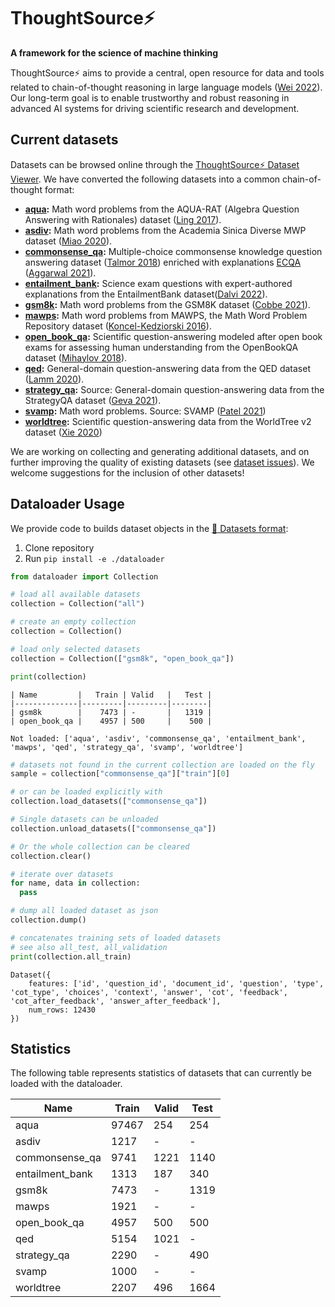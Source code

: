 # ThoughtSource⚡
__A framework for the science of machine thinking__

ThoughtSource⚡ aims to provide a central, open resource for data and tools related to chain-of-thought reasoning in large language models ([Wei 2022](https://arxiv.org/abs/2201.11903)). Our long-term goal is to enable trustworthy and robust reasoning in advanced AI systems for driving scientific research and development.


## Current datasets
Datasets can be browsed online through the [ThoughtSource⚡ Dataset Viewer](http://thought.samwald.info/). We have converted the following datasets into a common chain-of-thought format:

* __[aqua](https://github.com/deepmind/AQuA):__ Math word problems from the AQUA-RAT (Algebra Question Answering with Rationales) dataset ([Ling 2017](https://arxiv.org/pdf/1705.04146.pdf)).
* __[asdiv](https://github.com/chaochun/nlu-asdiv-dataset):__ Math word problems from the Academia Sinica Diverse MWP dataset ([Miao 2020](https://aclanthology.org/2020.acl-main.92/)).
* __[commonsense_qa](https://www.tau-nlp.sites.tau.ac.il/commonsenseqa):__ Multiple-choice commonsense knowledge question answering dataset ([Talmor 2018](https://arxiv.org/abs/1811.00937)) enriched with explanations [ECQA](https://github.com/dair-iitd/ECQA-Dataset) ([Aggarwal 2021](https://aclanthology.org/2021.acl-long.238/)).
* __[entailment_bank](https://allenai.org/data/entailmentbank):__ Science exam questions with expert-authored explanations from the EntailmentBank dataset([Dalvi 2022](https://arxiv.org/pdf/2104.08661.pdf)).
* __[gsm8k](https://github.com/openai/grade-school-math):__  Math word problems from the GSM8K dataset ([Cobbe 2021](https://arxiv.org/abs/2110.14168)).
* __[mawps](https://github.com/sroy9/mawps):__ Math word problems from MAWPS, the Math Word Problem Repository dataset ([Koncel-Kedziorski 2016](https://aclanthology.org/N16-1136.pdf)).
* __[open_book_qa](https://allenai.org/data/open-book-qa):__ Scientific question-answering modeled after open book exams for assessing human understanding from the OpenBookQA dataset ([Mihaylov 2018](https://aclanthology.org/D18-1260.pdf)).
* __[qed](https://github.com/google-research-datasets/QED):__ General-domain question-answering data from the QED dataset ([Lamm 2020](https://arxiv.org/abs/2009.06354)).
* __[strategy_qa](https://allenai.org/data/strategyqa):__ Source: General-domain question-answering data from the StrategyQA dataset ([Geva 2021](https://direct.mit.edu/tacl/article/doi/10.1162/tacl_a_00370/100680/Did-Aristotle-Use-a-Laptop-A-Question-Answering)).
* __[svamp](https://github.com/arkilpatel/SVAMP):__ Math word problems. Source: SVAMP ([Patel 2021](https://aclanthology.org/2021.naacl-main.168/))
* __[worldtree](http://cognitiveai.org/explanationbank/):__ Scientific question-answering data from the WorldTree v2 dataset ([Xie 2020](https://aclanthology.org/2020.lrec-1.671/))

We are working on collecting and generating additional datasets, and on further improving the quality of existing datasets (see [dataset issues](https://github.com/OpenBioLink/ThoughtSource/issues?q=is%3Aissue+label%3Adataset)). We welcome suggestions for the inclusion of other datasets!


## Dataloader Usage

We provide code to builds dataset objects in the [🤗 Datasets format](https://huggingface.co/docs/datasets/index):

1. Clone repository
2. Run `pip install -e ./dataloader`
   
```python
from dataloader import Collection

# load all available datasets
collection = Collection("all")

# create an empty collection
collection = Collection()

# load only selected datasets
collection = Collection(["gsm8k", "open_book_qa"])

print(collection)
```
```batch
| Name         |   Train | Valid   |   Test |
|--------------|---------|---------|--------|
| gsm8k        |    7473 | -       |   1319 |
| open_book_qa |    4957 | 500     |    500 |

Not loaded: ['aqua', 'asdiv', 'commonsense_qa', 'entailment_bank', 'mawps', 'qed', 'strategy_qa', 'svamp', 'worldtree']
```
```python
# datasets not found in the current collection are loaded on the fly
sample = collection["commonsense_qa"]["train"][0]

# or can be loaded explicitly with
collection.load_datasets(["commonsense_qa"])

# Single datasets can be unloaded
collection.unload_datasets(["commonsense_qa"])

# Or the whole collection can be cleared
collection.clear()

# iterate over datasets
for name, data in collection:
  pass

# dump all loaded dataset as json
collection.dump()

# concatenates training sets of loaded datasets
# see also all_test, all_validation
print(collection.all_train)
```
```text
Dataset({
    features: ['id', 'question_id', 'document_id', 'question', 'type', 'cot_type', 'choices', 'context', 'answer', 'cot', 'feedback', 'cot_after_feedback', 'answer_after_feedback'],
    num_rows: 12430
})
```

## Statistics

The following table represents statistics of datasets that can currently be loaded with the dataloader.

| Name            |   Train | Valid   | Test   |
|-----------------|---------|---------|--------|
| aqua            |   97467 | 254     | 254    |
| asdiv           |    1217 | -       | -      |
| commonsense_qa  |    9741 | 1221    | 1140   |
| entailment_bank |    1313 | 187     | 340    |
| gsm8k           |    7473 | -       | 1319   |
| mawps           |    1921 | -       | -      |
| open_book_qa    |    4957 | 500     | 500    |
| qed             |    5154 | 1021    | -      |
| strategy_qa     |    2290 | -       | 490    |
| svamp           |    1000 | -       | -      |
| worldtree       |    2207 | 496     | 1664   |

